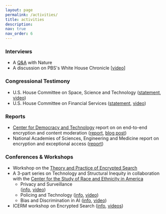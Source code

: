 ```yaml
---
layout: page
permalink: /activities/
title: activities 
description: 
nav: true
nav_order: 6
---
```


### Interviews 
* A [Q&A](https://www.nature.com/articles/s43588-022-00196-2)  with Nature
* A discussion on PBS's White House Chronicle \[[video](https://vimeo.com/310867887)\]

### Congressional Testimony
* U.S. House Committee on Space, Science and Technology ([statement](https://republicans-science.house.gov/_cache/files/1/f/1f75079e-0248-47f3-9da3-e040fcef99bb/C5211DF57EAF1F86B0DEDB14A7CF5FB4.2021-05-19-testimony-kamara.pdf), [video](https://youtu.be/HhEjtMm_l7g)) 
* U.S. House Committee on Financial Services ([statement](https://cs.brown.edu/~seny/pubs/fsc-testimony.pdf), [video](https://www.youtube.com/live/F_FDbCUOMWA?si=8G2W1mumR8ILRahT)) 

### Reports 
* [Center for
  Democracy and Technology](https://cdt.org/) report on on end-to-end encryption and content moderation 
([report](https://cdt.org/wp-content/uploads/2021/08/CDT-Outside-Looking-In-Approaches-to-Content-Moderation-in-End-to-End-Encrypted-Systems-updated-20220113.pdf),
[blog
post](https://cdt.org/insights/outside-looking-in-approaches-to-content-moderation-in-end-to-end-encrypted-systems/))
* National Academies of Sciences, Engineering and Medicine report on encryption and exceptional access ([report](https://nap.nationalacademies.org/catalog/25010/decrypting-the-encryption-debate-a-framework-for-decision-makers))
 
### Conferences & Workshops
* Workshop on the [Theory and Practice of Encrypted Search](https://esl.cs.brown.edu/tpes/)
* A 3-part series on Technology and Structural Inequity in collaboration with the [Center for the Study of Race and Ethnicity in America](https://www.brown.edu/academics/race-ethnicity/home)
    * Privacy and Surveillance  
      ([info](https://www.brown.edu/academics/race-ethnicity/events/technology-and-structural-inequity-series-privacy-and-surveillance),
[video](https://youtu.be/6tRM-p9DaHQ))
    * Policing and Technology ([info](https://www.brown.edu/academics/race-ethnicity/events/technology-and-structural-inequality-series-policing-and-technology), [video](https://youtu.be/1FIQD8Sa934))
    * Bias and Discrimination in AI ([info](https://www.brown.edu/academics/race-ethnicity/events/technology-and-structural-inequality-series-bias-and-discrimination-ai), [video](https://youtu.be/z6pRfIM9QJc))
* ICERM workshop on Encrypted Search ([info](https://icerm.brown.edu/topical_workshops/tw19-1-es/), [videos](https://icerm.brown.edu/topical_workshops/tw19-1-es/#lecturevideos)) 
